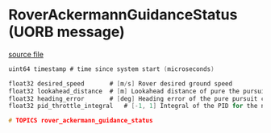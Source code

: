 # RoverAckermannGuidanceStatus (UORB message)

[source file](https://github.com/PX4/PX4-Autopilot/blob/main/msg/RoverAckermannGuidanceStatus.msg)

```c
uint64 timestamp # time since system start (microseconds)

float32 desired_speed 		# [m/s] Rover desired ground speed
float32 lookahead_distance 	# [m] Lookahead distance of pure the pursuit controller
float32 heading_error 		# [deg] Heading error of the pure pursuit controller
float32 pid_throttle_integral 	# [-1, 1] Integral of the PID for the normalized throttle to control the rover speed during missions

# TOPICS rover_ackermann_guidance_status

```
